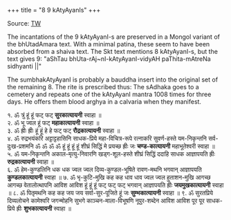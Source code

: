 +++
title = "8 9 kAtyAyanIs"
+++

Source: [TW](https://x.com/blog_supplement/status/1828650914103656741?t=meMb0UNEU-urrBDjv-n4vw&s=19)

The incantations of the 9 kAtyAyanI-s are preserved in a Mongol variant of the bhUtadAmara text. With a minimal patina, these seem to have been absorbed from a shaiva text. The Skt text mentions 8 kAtyAyanI-s, but the text gives 9: "aShTau bhUta-rAj~nI-kAtyAyanI-vidyAH paThita-mAtreNa sidhyanti ||"

The sumbhakAtyAyanI is probably a bauddha insert into the original set of the remaining 8. The rite is prescribed thus:
The sAdhaka goes to a cemetery and repeats one of the kAtyAyanI mantra 1008 times for three days. He offers them blood arghya in a calvaria when they manifest.

१. ॐ त्रुं हूं हूं फट् फट् **सुरकात्यायनी** स्वाहा ॥  
२. ॐ भू ज्वल हूं फट् **महाकात्यायनी**  स्वाहा ॥  
३. ॐ ह्रीः ह्रीः हूं हूं हे हे फट् फट् **रौद्रकात्यायनी** स्वाहा ॥  
४. ॐ रुद्रभयंकरि अट्टाट्टहासिनि साधक-प्रिये महा-विचित्र-रूपे रत्नाकरि सुवर्ण-हस्ते यम-निकृन्तनि सर्व-दुःख-प्रशमनि ॐ ॐ ॐ ॐ हूं हूं हूं हूं शीघ्रं सिद्धिं मे प्रयच्छ ह्रीः जः **चण्ड-कात्यायनी** महाभूतेश्वरी स्वाहा ॥  
५. ॐ यम-निकृन्तनि अकाल-मृत्यु-निवारणि खड्ग-शूल-हस्ते शीघ्रं सिद्धिं ददाहि साधक आज्ञापयति ह्रीः **रुद्रकात्यायनी** स्वाहा ॥  
६. ॐ हेम-कुण्डलिनि धक धक ज्वल ज्वल दिव्य-कुण्डल-भूषिते रावण-मथनि भगवान् आज्ञापयति **कुण्डलकात्यायनी** स्वाहा ॥
७. ॐ भृ-कुटि-मुखि कह कह धाव धाव ज्वल ज्वल हुताशन-मुखि आगच्छ आगच्छ वेतालोत्थापनि आविश आविश हूं हूं हूं फट् फट् फट् भगवान् आज्ञापयति ह्रीः **जयमुखकात्यायनी** स्वाहा ॥
८. ॐ पितृमथनि कह कह जय जय सर्वा-सुर-पूजिते हूं जः **सुम्भकात्यायनी** स्वाहा ॥
९. ॐ सुरतप्रिये दिव्यलोचने कामेश्वरि जगन्मोहनि सुभगे काञ्चन-माला-विभूषणि नूपुर-शब्देन आविश आविश पूर पूर साधक-प्रिये ह्रीः **शुभकात्यायनी** स्वाहा ॥